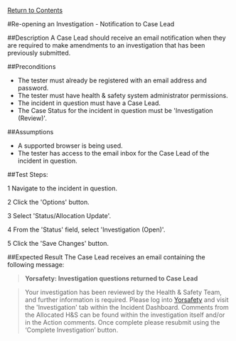 [Return to Contents](https://github.com/infojam-james/test-cases/blob/master/Contents.md)

#Re-opening an Investigation - Notification to Case Lead

##Description
A Case Lead should receive an email notification when they are required to make amendments to an investigation that has been previously submitted.

##Preconditions 
+ The tester must already be registered with an email address and password.
+ The tester must have health & safety system administrator permissions.
+ The incident in question must have a Case Lead.
+ The Case Status for the incident in question must be 'Investigation (Review)'.

##Assumptions
+ A supported browser is being used.
+ The tester has access to the email inbox for the Case Lead of the incident in question.

##Test Steps:

1 Navigate to the incident in question.

2 Click the 'Options' button.

3 Select 'Status/Allocation Update'.

4 From the 'Status' field, select 'Investigation (Open)'.

5 Click the 'Save Changes' button.

##Expected Result
The Case Lead receives an email containing the following message:

>**Yorsafety: Investigation questions returned to Case Lead**

>Your investigation has been reviewed by the Health & Safety Team, and further information is required. Please log into [Yorsafety](https://www.yorsafety.org.uk) and visit the 'Investigation' tab within the Incident Dashboard. Comments from the Allocated H&S can be found within the investigation itself and/or in the Action comments. Once complete please resubmit using the ‘Complete Investigation’ button.
